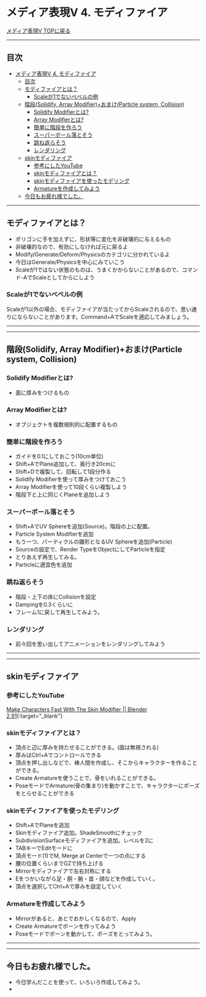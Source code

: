 # メディア表現V 4. モディファイア

[メディア表現V TOPに戻る](./index.md)

---
## 目次

- [メディア表現V 4. モディファイア](#メディア表現v-4-モディファイア)
  - [目次](#目次)
  - [モディファイアとは？](#モディファイアとは)
    - [Scaleが1でないベベルの例](#scaleが1でないベベルの例)
  - [階段(Solidify, Array Modifier)+おまけ(Particle system, Collision)](#階段solidify-array-modifierおまけparticle-system-collision)
    - [Solidify Modifierとは?](#solidify-modifierとは)
    - [Array Modifierとは?](#array-modifierとは)
    - [簡単に階段を作ろう](#簡単に階段を作ろう)
    - [スーパーボール落とそう](#スーパーボール落とそう)
    - [跳ね返らそう](#跳ね返らそう)
    - [レンダリング](#レンダリング)
  - [skinモディファイア](#skinモディファイア)
    - [参考にしたYouTube](#参考にしたyoutube)
    - [skinモディファイアとは？](#skinモディファイアとは)
    - [skinモディファイアを使ったモデリング](#skinモディファイアを使ったモデリング)
    - [Armatureを作成してみよう](#armatureを作成してみよう)
  - [今日もお疲れ様でした。](#今日もお疲れ様でした)

---

## モディファイアとは？
- ポリゴンに手を加えずに、形状等に変化を非破壊的に与えるもの
- 非破壊的なので、有効にしなければ元に戻るよ
- Modify/Generate/Deform/Physicsのカテゴリに分かれているよ
- 今日はGenerate/Physicsを中心にみていこう
- Scaleが1ではない状態のものは、うまくかからないことがあるので、コマンド-AでScaleとしてからにしよう

### Scaleが1でないベベルの例
Scaleが1以外の場合、モディファイアが当たってからScaleされるので、思い通りにならないことがあります。Command+AでScaleを適応してみましょう。

---
---
## 階段(Solidify, Array Modifier)+おまけ(Particle system, Collision)
### Solidify Modifierとは?
- 面に厚みをつけるもの

### Array Modifierとは?
- オブジェクトを複数規則的に配置するもの

### 簡単に階段を作ろう
- ガイドを0.1にしておこう(10cm単位)
- Shift+AでPlane追加して、奥行き20cmに
- Shift+Dで複製して、回転して1段分作る
- Solidify Modifierを使って厚みをつけておこう
- Array Modifierを使って10段くらい複製しよう
- 階段下と上に同じくPlaneを追加しよう

### スーパーボール落とそう
- Shift+AでUV Sphereを追加(Source)。階段の上に配置。
- Particle System Modifierを追加
- もう一つ、パーティクルの雛形となるUV Sphereを追加(Particle)
- Sourceの設定で、Render TypeをObjectにしてParticleを指定
- とりあえず再生してみる。
- Particleに適宜色を追加

### 跳ね返らそう
- 階段・上下の床にCollisionを設定
- Dampingを0.3くらいに
- フレーム1に戻して再生してみよう。

### レンダリング
- 前々回を思い出してアニメーションをレンダリングしてみよう


---
---


## skinモディファイア
### 参考にしたYouTube
[Make Characters Fast With The Skin Modifier || Blender 2.91](https://www.youtube.com/watch?v=BXSD4LLtKfw){:target="_blank"}

### skinモディファイアとは？
- 頂点と辺に厚みを持たせることができる。(面は無視される)
- 厚みはCtrl+Aでコントロールできる
- 頂点を押し出しなどで、棒人間を作成し、そこからキャラクターを作ることができる。
- Create Armatureを使うことで、骨をいれることができる。
- PoseモードでArmature(骨の集まり)を動かすことで、キャラクターにポーズをとらせることができる

### skinモディファイアを使ったモデリング
- Shift+AでPlaneを追加
- Skinモディファイア追加。ShadeSmoothにチェック
- SubdivisionSurfaceモディファイアを追加。レベルを2に
- TABキーでEditモードに
- 頂点モード(1)でM, Merge at Centerで一つの点にする
- 腰の位置くらいまでGZで持ち上げる
- Mirrorモディファイアで左右対称にする
- Eをつかいながら足・胴・腕・首・顔などを作成していく。
- 頂点を選択してCtrl+Aで厚みを設定していく

### Armatureを作成してみよう
- Mirrorがあると、あとでおかしくなるので、Apply
- Create Armatureでボーンを作ってみよう
- Poseモードでボーンを動かして、ポーズをとってみよう。

---
---
## 今日もお疲れ様でした。
- 今日学んだことを使って、いろいろ作成してみよう。
- 